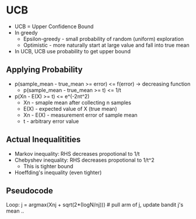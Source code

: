 # UCB

- UCB = Upper Confidence Bound
- In greedy
  - Epsilon-greedy - small probability of random (uniform) exploration
  - Optimistic - more naturally start at large value and fall into true mean
- In UCB, UCB use probability to get upper bound
  
## Applying Probability
- p(sample_mean - true_mean >= error) <= f(error) -> decreasing function
  - p(sample_mean - true_mean >= t) <= 1/t
- p(Xn - E(X) >= t) <= e^(-2nt^2)
  - Xn - smaple mean after collecting n samples
  - E(X) - expected value of X (true mean)
  - Xn - E(X) - measurement error of sample mean
  - t - arbitrary error value

## Actual Inequalitities
- Markov inequality: RHS decreases propotional to 1/t
- Chebyshev inequality: RHS decreases propotional to 1/t^2
  - This is tighter bound
- Hoeffding's inequality (even tighter)

## Pseudocode

Loop:
    j = argmax(Xnj + sqrt(2*(logN/nj)))
    # pull arm of j, update bandit j's mean ..